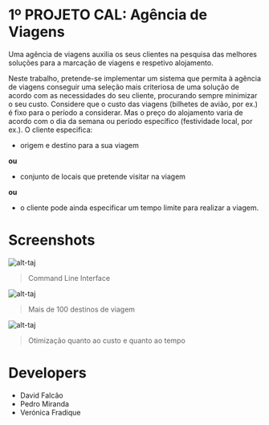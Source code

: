 # 1º PROJETO CAL: Agência de Viagens
Uma agência de viagens auxilia os seus clientes na pesquisa das melhores soluções para a marcação de viagens e respetivo alojamento.

Neste trabalho, pretende-se implementar um sistema que permita à agência de viagens conseguir uma seleção mais criteriosa de uma solução de acordo com as necessidades do seu cliente, procurando sempre minimizar o seu custo.
Considere que o custo das viagens (bilhetes de avião, por ex.) é fixo para o período a considerar. Mas o preço do alojamento varia de acordo com o dia da semana ou período específico (festividade local, por ex.).
O cliente especifica:
- origem e destino para a sua viagem

**ou**

- conjunto de locais que pretende visitar na viagem

**ou**

- o cliente pode ainda especificar um tempo limite para realizar a viagem.

# Screenshots

![alt-taj](http://image.prntscr.com/image/77e213f4e833430d8c67fe136c0efcf0.png)

> Command Line Interface

![alt-taj](http://image.prntscr.com/image/e78a858056ac4005bad3619b1dbad7f2.png)

> Mais de 100 destinos de viagem

![alt-taj](http://image.prntscr.com/image/97577172c81444d1a44db4250cdeef06.png)

> Otimização quanto ao custo e quanto ao tempo

# Developers
- David Falcão
- Pedro Miranda
- Verónica Fradique
